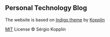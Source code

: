 ## Personal Technology Blog
<p>The website is based on 
 <a class="link" href="https://github.com/sergiokopplin/indigo">Indigo theme</a> by <a class="link" href="https://github.com/sergiokopplin/indigo">Kopplin</a>
</p>


[MIT](http://kopplin.mit-license.org/) License © Sérgio Kopplin
